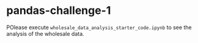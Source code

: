 # pandas-challenge-1

POlease execute `wholesale_data_analysis_starter_code.ipynb` to see the analysis of the wholesale data.